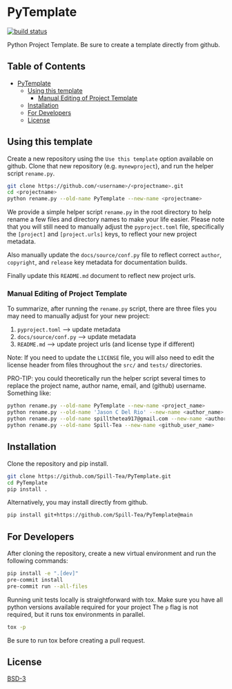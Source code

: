 # PyTemplate
[![build status][buildstatus-image]][buildstatus-url]

[buildstatus-image]: https://github.com/Spill-Tea/PyTemplate/actions/workflows/python-app.yml/badge.svg?branch=main
[buildstatus-url]: https://github.com/Spill-Tea/PyTemplate/actions?query=branch%3Amain

Python Project Template. Be sure to create a template directly
from github.

<!-- omit in toc -->
## Table of Contents
- [PyTemplate](#pytemplate)
  - [Using this template](#using-this-template)
    - [Manual Editing of Project Template](#manual-editing-of-project-template)
  - [Installation](#installation)
  - [For Developers](#for-developers)
  - [License](#license)

## Using this template
Create a new repository using the `Use this template` option available on github.
Clone that new repository (e.g. `mynewproject`), and run the helper script `rename.py`.

```bash
git clone https://github.com/<username>/<projectname>.git
cd <projectname>
python rename.py --old-name PyTemplate --new-name <projectname>

```
We provide a simple helper script `rename.py` in the root directory to help rename a few
files and directory names to make your life easier. Please note that you will still need
to manually adjust the `pyproject.toml` file, specifically the `[project]` and
`[project.urls]` keys, to reflect your new project metadata.

Also manually update the `docs/source/conf.py` file to reflect correct `author`,
`copyright`, and `release` key metadata for documentation builds.

Finally update this `README.md` document to reflect new project urls.

### Manual Editing of Project Template
To summarize, after running the `rename.py` script, there are three files you may need
to manually adjust for your new project:

1. `pyproject.toml` --> update metadata
1. `docs/source/conf.py` --> update metadata
1. `README.md` --> update project urls (and license type if different)

Note: If you need to update the `LICENSE` file, you will also need to edit the license
header from files throughout the `src/` and `tests/` directories.

PRO-TIP: you could theoretically run the helper script several times to replace the
project name, author name, email, and (github) username. Something like:

```bash
python rename.py --old-name PyTemplate --new-name <project_name>
python rename.py --old-name 'Jason C Del Rio' --new-name <author_name>
python rename.py --old-name spillthetea917@gmail.com --new-name <author_email>
python rename.py --old-name Spill-Tea --new-name <github_user_name>
```

## Installation
Clone the repository and pip install.

```bash
git clone https://github.com/Spill-Tea/PyTemplate.git
cd PyTemplate
pip install .
```

Alternatively, you may install directly from github.
```bash
pip install git+https://github.com/Spill-Tea/PyTemplate@main
```


## For Developers
After cloning the repository, create a new virtual environment and run the following
commands:

```bash
pip install -e ".[dev]"
pre-commit install
pre-commit run --all-files
```

Running unit tests locally is straightforward with tox. Make sure
you have all python versions available required for your project
The `p` flag is not required, but it runs tox environments in parallel.
```bash
tox -p
```
Be sure to run tox before creating a pull request.

## License
[BSD-3](LICENSE)
